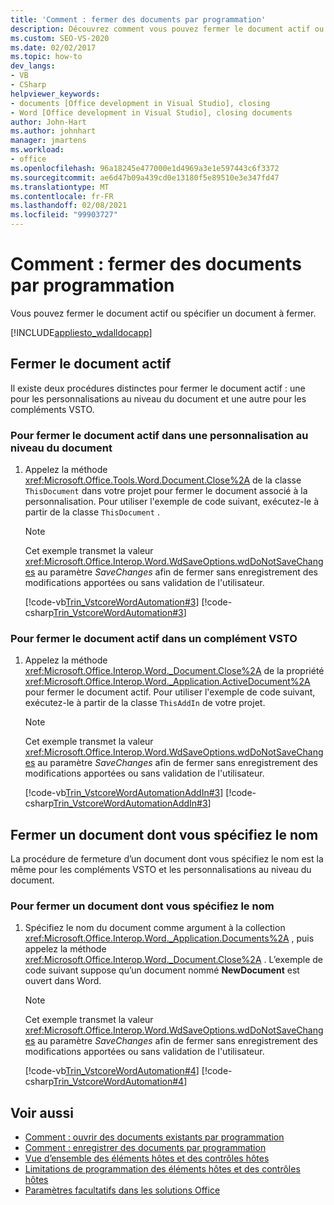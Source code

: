 ```yaml
---
title: 'Comment : fermer des documents par programmation'
description: Découvrez comment vous pouvez fermer le document actif ou spécifier un document Word Microsoft Office à fermer.
ms.custom: SEO-VS-2020
ms.date: 02/02/2017
ms.topic: how-to
dev_langs:
- VB
- CSharp
helpviewer_keywords:
- documents [Office development in Visual Studio], closing
- Word [Office development in Visual Studio], closing documents
author: John-Hart
ms.author: johnhart
manager: jmartens
ms.workload:
- office
ms.openlocfilehash: 96a18245e477000e1d4969a3e1e597443c6f3372
ms.sourcegitcommit: ae6d47b09a439cd0e13180f5e89510e3e347fd47
ms.translationtype: MT
ms.contentlocale: fr-FR
ms.lasthandoff: 02/08/2021
ms.locfileid: "99903727"
---
```

# <a name="how-to-programmatically-close-documents"></a>Comment : fermer des documents par programmation
  Vous pouvez fermer le document actif ou spécifier un document à fermer.

 [!INCLUDE[appliesto_wdalldocapp](../vsto/includes/appliesto-wdalldocapp-md.md)]

## <a name="close-the-active-document"></a>Fermer le document actif
 Il existe deux procédures distinctes pour fermer le document actif : une pour les personnalisations au niveau du document et une autre pour les compléments VSTO.

### <a name="to-close-the-active-document-in-a-document-level-customization"></a>Pour fermer le document actif dans une personnalisation au niveau du document

1. Appelez la méthode <xref:Microsoft.Office.Tools.Word.Document.Close%2A> de la classe `ThisDocument` dans votre projet pour fermer le document associé à la personnalisation. Pour utiliser l'exemple de code suivant, exécutez-le à partir de la classe `ThisDocument` .

    > [!NOTE]
    > Cet exemple transmet la valeur <xref:Microsoft.Office.Interop.Word.WdSaveOptions.wdDoNotSaveChanges> au paramètre *SaveChanges* afin de fermer sans enregistrement des modifications apportées ou sans validation de l'utilisateur.

     [!code-vb[Trin_VstcoreWordAutomation#3](../vsto/codesnippet/VisualBasic/Trin_VstcoreWordAutomationVB/ThisDocument.vb#3)]
     [!code-csharp[Trin_VstcoreWordAutomation#3](../vsto/codesnippet/CSharp/Trin_VstcoreWordAutomationCS/ThisDocument.cs#3)]

### <a name="to-close-the-active-document-in-a-vsto-add-in"></a>Pour fermer le document actif dans un complément VSTO

1. Appelez la méthode <xref:Microsoft.Office.Interop.Word._Document.Close%2A> de la propriété <xref:Microsoft.Office.Interop.Word._Application.ActiveDocument%2A> pour fermer le document actif. Pour utiliser l'exemple de code suivant, exécutez-le à partir de la classe `ThisAddIn` de votre projet.

    > [!NOTE]
    > Cet exemple transmet la valeur <xref:Microsoft.Office.Interop.Word.WdSaveOptions.wdDoNotSaveChanges> au paramètre *SaveChanges* afin de fermer sans enregistrement des modifications apportées ou sans validation de l'utilisateur.

     [!code-vb[Trin_VstcoreWordAutomationAddIn#3](../vsto/codesnippet/VisualBasic/Trin_VstcoreWordAutomationAddIn/ThisAddIn.vb#3)]
     [!code-csharp[Trin_VstcoreWordAutomationAddIn#3](../vsto/codesnippet/CSharp/Trin_VstcoreWordAutomationAddIn/ThisAddIn.cs#3)]

## <a name="close-a-document-that-you-specify-by-name"></a>Fermer un document dont vous spécifiez le nom
 La procédure de fermeture d’un document dont vous spécifiez le nom est la même pour les compléments VSTO et les personnalisations au niveau du document.

### <a name="to-close-a-document-that-you-specify-by-name"></a>Pour fermer un document dont vous spécifiez le nom

1. Spécifiez le nom du document comme argument à la collection <xref:Microsoft.Office.Interop.Word._Application.Documents%2A> , puis appelez la méthode <xref:Microsoft.Office.Interop.Word._Document.Close%2A> . L’exemple de code suivant suppose qu’un document nommé **NewDocument** est ouvert dans Word.

    > [!NOTE]
    > Cet exemple transmet la valeur <xref:Microsoft.Office.Interop.Word.WdSaveOptions.wdDoNotSaveChanges> au paramètre *SaveChanges* afin de fermer sans enregistrement des modifications apportées ou sans validation de l'utilisateur.

     [!code-vb[Trin_VstcoreWordAutomation#4](../vsto/codesnippet/VisualBasic/Trin_VstcoreWordAutomationVB/ThisDocument.vb#4)]
     [!code-csharp[Trin_VstcoreWordAutomation#4](../vsto/codesnippet/CSharp/Trin_VstcoreWordAutomationCS/ThisDocument.cs#4)]

## <a name="see-also"></a>Voir aussi
- [Comment : ouvrir des documents existants par programmation](../vsto/how-to-programmatically-open-existing-documents.md)
- [Comment : enregistrer des documents par programmation](../vsto/how-to-programmatically-save-documents.md)
- [Vue d’ensemble des éléments hôtes et des contrôles hôtes](../vsto/host-items-and-host-controls-overview.md)
- [Limitations de programmation des éléments hôtes et des contrôles hôtes](../vsto/programmatic-limitations-of-host-items-and-host-controls.md)
- [Paramètres facultatifs dans les solutions Office](../vsto/optional-parameters-in-office-solutions.md)

